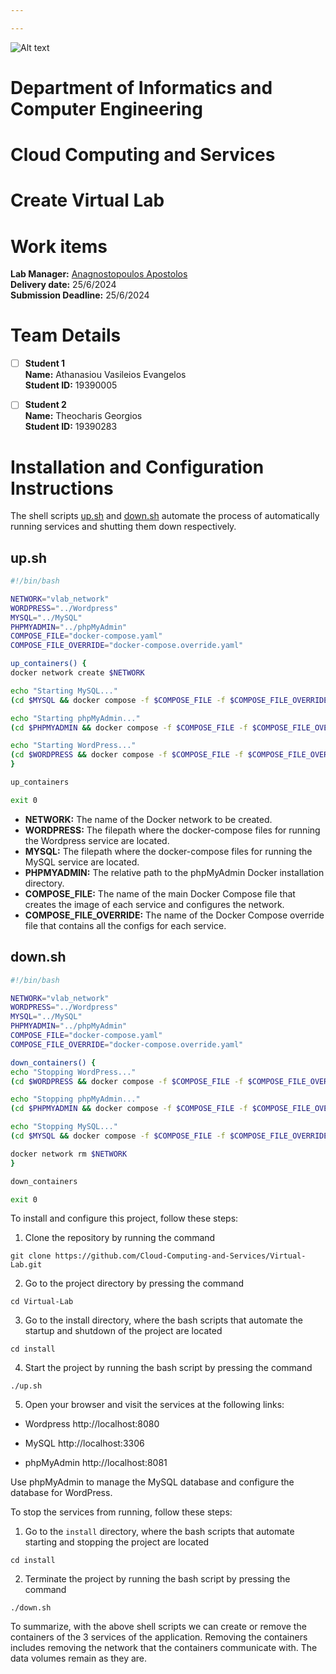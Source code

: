 ```yaml
---

---
```


![Alt text](https://upload.wikimedia.org/wikipedia/commons/thumb/a/a5/Flag_of_the_United_Kingdom_%281-2%29.svg/255px-Flag_of_the_United_Kingdom_%281-2%29.svg.png)

# Department of Informatics and Computer Engineering 

# Cloud Computing and Services

# Create Virtual Lab

# Work items

**Lab Manager:** [Anagnostopoulos Apostolos](https://ice.uniwa.gr/emd_person/17574/)  
**Delivery date:** 25/6/2024  
**Submission Deadline:** 25/6/2024

# Team Details

- [ ] **Student 1**  
**Name:** Athanasiou Vasileios Evangelos  
**Student ID:** 19390005  

- [ ] **Student 2**  
**Name:** Theocharis Georgios  
**Student ID:** 19390283  

# Installation and Configuration Instructions

The shell scripts [up.sh](install/) and [down.sh](install/) automate the process of automatically running services and shutting them down respectively.

## up.sh

```bash
#!/bin/bash

NETWORK="vlab_network"
WORDPRESS="../Wordpress"
MYSQL="../MySQL"
PHPMYADMIN="../phpMyAdmin"
COMPOSE_FILE="docker-compose.yaml"
COMPOSE_FILE_OVERRIDE="docker-compose.override.yaml"

up_containers() {
docker network create $NETWORK 

echo "Starting MySQL..."
(cd $MYSQL && docker compose -f $COMPOSE_FILE -f $COMPOSE_FILE_OVERRIDE up -d)

echo "Starting phpMyAdmin..."
(cd $PHPMYADMIN && docker compose -f $COMPOSE_FILE -f $COMPOSE_FILE_OVERRIDE up -d)

echo "Starting WordPress..."
(cd $WORDPRESS && docker compose -f $COMPOSE_FILE -f $COMPOSE_FILE_OVERRIDE up -d)
}

up_containers

exit 0
```
- **NETWORK:** The name of the Docker network to be created.
- **WORDPRESS:** The filepath where the docker-compose files for running the Wordpress service are located.
- **MYSQL:** The filepath where the docker-compose files for running the MySQL service are located.
- **PHPMYADMIN:** The relative path to the phpMyAdmin Docker installation directory.
- **COMPOSE_FILE:** The name of the main Docker Compose file that creates the image of each service and configures the network.
- **COMPOSE_FILE_OVERRIDE:** The name of the Docker Compose override file that contains all the configs for each service.

## down.sh
```bash
#!/bin/bash

NETWORK="vlab_network"
WORDPRESS="../Wordpress"
MYSQL="../MySQL"
PHPMYADMIN="../phpMyAdmin"
COMPOSE_FILE="docker-compose.yaml"
COMPOSE_FILE_OVERRIDE="docker-compose.override.yaml"

down_containers() {
echo "Stopping WordPress..."
(cd $WORDPRESS && docker compose -f $COMPOSE_FILE -f $COMPOSE_FILE_OVERRIDE down)

echo "Stopping phpMyAdmin..."
(cd $PHPMYADMIN && docker compose -f $COMPOSE_FILE -f $COMPOSE_FILE_OVERRIDE down)

echo "Stopping MySQL..."
(cd $MYSQL && docker compose -f $COMPOSE_FILE -f $COMPOSE_FILE_OVERRIDE down)

docker network rm $NETWORK
}

down_containers

exit 0
```
To install and configure this project, follow these steps:

1. Clone the repository by running the command
```
git clone https://github.com/Cloud-Computing-and-Services/Virtual-Lab.git
```
2. Go to the project directory by pressing the command
```
cd Virtual-Lab
```
3. Go to the install directory, where the bash scripts that automate the startup and shutdown of the project are located
```
cd install
```
4. Start the project by running the bash script by pressing the command
```
./up.sh
```
5. Open your browser and visit the services at the following links:
- Wordpress
http://localhost:8080

- MySQL
http://localhost:3306

- phpMyAdmin
http://localhost:8081

Use phpMyAdmin to manage the MySQL database and configure the database for WordPress.

To stop the services from running, follow these steps:

1. Go to the `install` directory, where the bash scripts that automate starting and stopping the project are located
```
cd install
```
2. Terminate the project by running the bash script by pressing the command
```
./down.sh
```
To summarize, with the above shell scripts we can create or remove the containers of the 3 services of the application. Removing the containers includes removing the network that the containers communicate with. The data volumes remain as they are.
